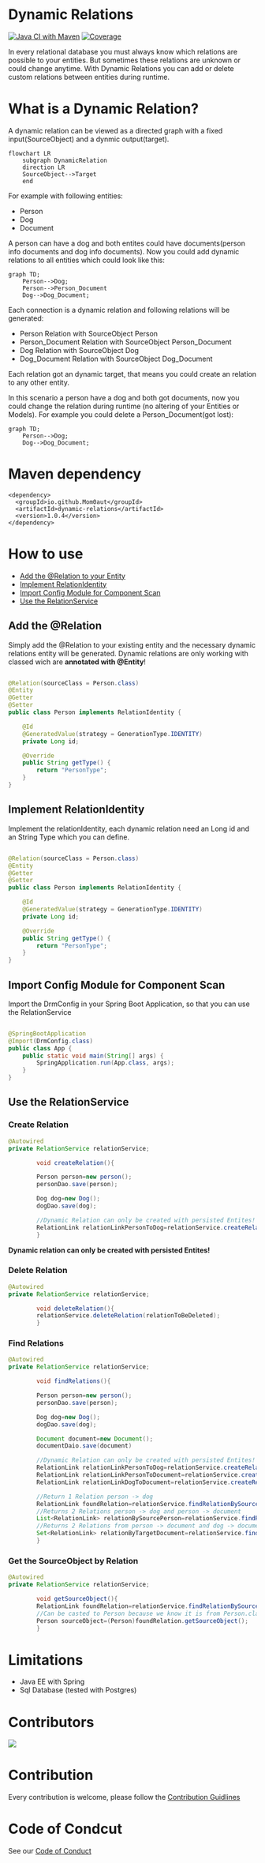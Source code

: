 # Dynamic Relations

[![Java CI with Maven](https://github.com/Mom0aut/DynamicRelations/actions/workflows/maven.yml/badge.svg)](https://github.com/Mom0aut/DynamicRelations/actions/workflows/maven.yml) [![Coverage](.github/badges/jacoco.svg)](https://github.com/Mom0aut/DynamicRelations/actions/workflows/maven.yml)

In every relational database you must always know which relations are possible to your entities. But sometimes these
relations are unknown or could change anytime. With Dynamic Relations you can add or delete custom relations between
entities during runtime.

# What is a Dynamic Relation?

A dynamic relation can be viewed as a directed graph with a fixed input(SourceObject) and a dynmic output(target).

```mermaid
flowchart LR
    subgraph DynamicRelation
    direction LR
    SourceObject-->Target
    end
```

For example with following entities:

- Person
- Dog
- Document

A person can have a dog and both entites could have documents(person info documents and dog info documents). Now you
could add dynamic relations to all entities which could look like this:

```mermaid
graph TD;
    Person-->Dog;
    Person-->Person_Document
    Dog-->Dog_Document;
```

Each connection is a dynamic relation and following relations will be generated:

- Person Relation with SourceObject Person
- Person_Document Relation with SourceObject Person_Document
- Dog Relation with SourceObject Dog
- Dog_Document Relation with SourceObject Dog_Document

Each relation got an dynamic target, that means you could create an relation to any other entity.

In this scenario a person have a dog and both got documents, now you could change the relation during runtime (no
altering of your Entities or Models). For example you could delete a Person_Document(got lost):

```mermaid
graph TD;
    Person-->Dog;
    Dog-->Dog_Document;
```

# Maven dependency

```
<dependency>
  <groupId>io.github.Mom0aut</groupId>
  <artifactId>dynamic-relations</artifactId>
  <version>1.0.4</version>
</dependency>
```

# How to use

- [Add the @Relation to your Entity](#Relation)
- [Implement RelationIdentity](#RelationIdentity)
- [Import Config Module for Component Scan](#ImportConfig)
- [Use the RelationService](#RelationService)

## <a name="Relation"></a> Add the @Relation

Simply add the @Relation to your existing entity and the necessary dynamic relations entity will be generated. Dynamic
relations are only working with classed wich are **annotated with @Entity**!

```java

@Relation(sourceClass = Person.class)
@Entity
@Getter
@Setter
public class Person implements RelationIdentity {

    @Id
    @GeneratedValue(strategy = GenerationType.IDENTITY)
    private Long id;

    @Override
    public String getType() {
        return "PersonType";
    }
}

```

## <a name="RelationIdentity"></a> Implement RelationIdentity

Implement the relationIdentity, each dynamic relation need an Long id and an String Type which you can define.

```java

@Relation(sourceClass = Person.class)
@Entity
@Getter
@Setter
public class Person implements RelationIdentity {

    @Id
    @GeneratedValue(strategy = GenerationType.IDENTITY)
    private Long id;

    @Override
    public String getType() {
        return "PersonType";
    }
}

```

## <a name="ImportConfig"></a> Import Config Module for Component Scan

Import the DrmConfig in your Spring Boot Application, so that you can use the RelationService

```java

@SpringBootApplication
@Import(DrmConfig.class)
public class App {
    public static void main(String[] args) {
        SpringApplication.run(App.class, args);
    }
}
```

## <a name="RelationService"></a> Use the RelationService

### Create Relation

```java
@Autowired 
private RelationService relationService;

        void createRelation(){

        Person person=new person();
        personDao.save(person);

        Dog dog=new Dog();
        dogDao.save(dog);

        //Dynamic Relation can only be created with persisted Entites!
        RelationLink relationLinkPersonToDog=relationService.createRelation(person,dog);
        }

```

**Dynamic relation can only be created with persisted Entites!**

### Delete Relation

```java
@Autowired 
private RelationService relationService;

        void deleteRelation(){
        relationService.deleteRelation(relationToBeDeleted);
        }

```

### Find Relations

```java
@Autowired 
private RelationService relationService;

        void findRelations(){

        Person person=new person();
        personDao.save(person);

        Dog dog=new Dog();
        dogDao.save(dog);

        Document document=new Document();
        documentDaio.save(document)

        //Dynamic Relation can only be created with persisted Entites!
        RelationLink relationLinkPersonToDog=relationService.createRelation(person,dog);
        RelationLink relationLinkPersonToDocument=relationService.createRelation(person,document);
        RelationLink relationLinkDogToDocument=relationService.createRelation(dog,document);

        //Return 1 Relation person -> dog
        RelationLink foundRelation=relationService.findRelationBySourceObjectAndRelationIdentity(person,dog);
        //Returns 2 Relations person -> dog and person -> document
        List<RelationLink> relationBySourcePerson=relationService.findRelationBySourceObject(person);
        //Returns 2 Relations from person -> document and dog -> document
        Set<RelationLink> relationByTargetDocument=relationService.findRelationByTargetRelationIdentity(document);
        }

```

### Get the SourceObject by Relation

```java
@Autowired 
private RelationService relationService;

        void getSourceObject(){
        RelationLink foundRelation=relationService.findRelationBySourceObjectAndRelationIdentity(person,dog);
        //Can be casted to Person because we know it is from Person.class
        Person sourceObject=(Person)foundRelation.getSourceObject();
        }

```

# Limitations

- Java EE with Spring
- Sql Database (tested with Postgres)

# Contributors

<a href="https://github.com/Mom0aut/DynamicRelations/graphs/contributors">
  <img src="https://contrib.rocks/image?repo=Mom0aut/DynamicRelations" />
</a>

# Contribution

Every contribution is welcome, please follow
the [Contribution Guidlines](https://github.com/Mom0aut/DynamicRelations/blob/master/Contributing.md)

# Code of Condcut

See our [Code of Conduct](https://github.com/Mom0aut/DynamicRelations/blob/master/CODE_OF_CONDUCT.md)
